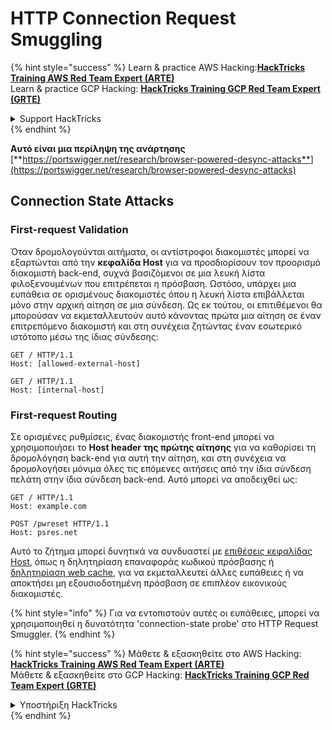 # HTTP Connection Request Smuggling

{% hint style="success" %}
Learn & practice AWS Hacking:<img src="/.gitbook/assets/arte.png" alt="" data-size="line">[**HackTricks Training AWS Red Team Expert (ARTE)**](https://training.hacktricks.xyz/courses/arte)<img src="/.gitbook/assets/arte.png" alt="" data-size="line">\
Learn & practice GCP Hacking: <img src="/.gitbook/assets/grte.png" alt="" data-size="line">[**HackTricks Training GCP Red Team Expert (GRTE)**<img src="/.gitbook/assets/grte.png" alt="" data-size="line">](https://training.hacktricks.xyz/courses/grte)

<details>

<summary>Support HackTricks</summary>

* Check the [**subscription plans**](https://github.com/sponsors/carlospolop)!
* **Join the** 💬 [**Discord group**](https://discord.gg/hRep4RUj7f) or the [**telegram group**](https://t.me/peass) or **follow** us on **Twitter** 🐦 [**@hacktricks\_live**](https://twitter.com/hacktricks\_live)**.**
* **Share hacking tricks by submitting PRs to the** [**HackTricks**](https://github.com/carlospolop/hacktricks) and [**HackTricks Cloud**](https://github.com/carlospolop/hacktricks-cloud) github repos.

</details>
{% endhint %}

**Αυτό είναι μια περίληψη της ανάρτησης** [**https://portswigger.net/research/browser-powered-desync-attacks**](https://portswigger.net/research/browser-powered-desync-attacks)

## Connection State Attacks <a href="#state" id="state"></a>

### First-request Validation

Όταν δρομολογούνται αιτήματα, οι αντίστροφοι διακομιστές μπορεί να εξαρτώνται από την **κεφαλίδα Host** για να προσδιορίσουν τον προορισμό διακομιστή back-end, συχνά βασιζόμενοι σε μια λευκή λίστα φιλοξενουμένων που επιτρέπεται η πρόσβαση. Ωστόσο, υπάρχει μια ευπάθεια σε ορισμένους διακομιστές όπου η λευκή λίστα επιβάλλεται μόνο στην αρχική αίτηση σε μια σύνδεση. Ως εκ τούτου, οι επιτιθέμενοι θα μπορούσαν να εκμεταλλευτούν αυτό κάνοντας πρώτα μια αίτηση σε έναν επιτρεπόμενο διακομιστή και στη συνέχεια ζητώντας έναν εσωτερικό ιστότοπο μέσω της ίδιας σύνδεσης:
```
GET / HTTP/1.1
Host: [allowed-external-host]

GET / HTTP/1.1
Host: [internal-host]
```
### First-request Routing

Σε ορισμένες ρυθμίσεις, ένας διακομιστής front-end μπορεί να χρησιμοποιήσει το **Host header της πρώτης αίτησης** για να καθορίσει τη δρομολόγηση back-end για αυτή την αίτηση, και στη συνέχεια να δρομολογήσει μόνιμα όλες τις επόμενες αιτήσεις από την ίδια σύνδεση πελάτη στην ίδια σύνδεση back-end. Αυτό μπορεί να αποδειχθεί ως:
```
GET / HTTP/1.1
Host: example.com

POST /pwreset HTTP/1.1
Host: psres.net
```
Αυτό το ζήτημα μπορεί δυνητικά να συνδυαστεί με [επιθέσεις κεφαλίδας Host](https://portswigger.net/web-security/host-header), όπως η δηλητηρίαση επαναφοράς κωδικού πρόσβασης ή [δηλητηρίαση web cache](https://portswigger.net/web-security/web-cache-poisoning), για να εκμεταλλευτεί άλλες ευπάθειες ή να αποκτήσει μη εξουσιοδοτημένη πρόσβαση σε επιπλέον εικονικούς διακομιστές.

{% hint style="info" %}
Για να εντοπιστούν αυτές οι ευπάθειες, μπορεί να χρησιμοποιηθεί η δυνατότητα 'connection-state probe' στο HTTP Request Smuggler.
{% endhint %}

{% hint style="success" %}
Μάθετε & εξασκηθείτε στο AWS Hacking:<img src="/.gitbook/assets/arte.png" alt="" data-size="line">[**HackTricks Training AWS Red Team Expert (ARTE)**](https://training.hacktricks.xyz/courses/arte)<img src="/.gitbook/assets/arte.png" alt="" data-size="line">\
Μάθετε & εξασκηθείτε στο GCP Hacking: <img src="/.gitbook/assets/grte.png" alt="" data-size="line">[**HackTricks Training GCP Red Team Expert (GRTE)**<img src="/.gitbook/assets/grte.png" alt="" data-size="line">](https://training.hacktricks.xyz/courses/grte)

<details>

<summary>Υποστήριξη HackTricks</summary>

* Ελέγξτε τα [**σχέδια συνδρομής**](https://github.com/sponsors/carlospolop)!
* **Εγγραφείτε στην** 💬 [**ομάδα Discord**](https://discord.gg/hRep4RUj7f) ή στην [**ομάδα telegram**](https://t.me/peass) ή **ακολουθήστε** μας στο **Twitter** 🐦 [**@hacktricks\_live**](https://twitter.com/hacktricks\_live)**.**
* **Μοιραστείτε κόλπα hacking υποβάλλοντας PRs στα** [**HackTricks**](https://github.com/carlospolop/hacktricks) και [**HackTricks Cloud**](https://github.com/carlospolop/hacktricks-cloud) github repos.

</details>
{% endhint %}
